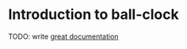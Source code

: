 # Introduction to ball-clock

TODO: write [great documentation](http://jacobian.org/writing/great-documentation/what-to-write/)
